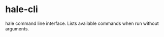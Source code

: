hale-cli
========

hale command line interface.
Lists available commands when run without arguments.

